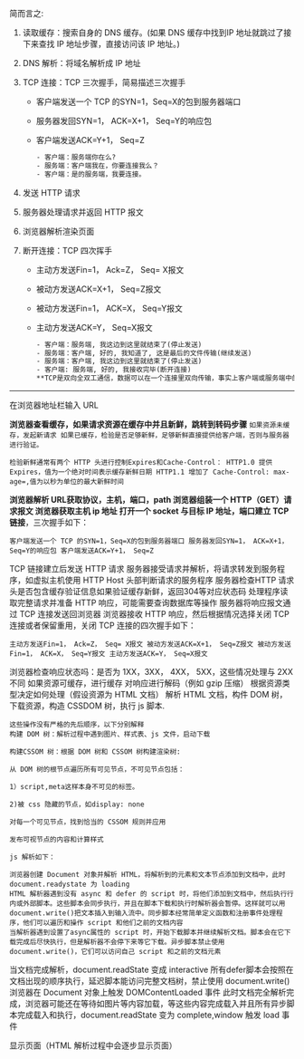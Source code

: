 简而言之:

1. 读取缓存：搜索自身的 DNS 缓存。(如果 DNS 缓存中找到IP 地址就跳过了接下来查找 IP 地址步骤，直接访问该 IP 地址。)

2. DNS 解析：将域名解析成 IP 地址

3. TCP 连接：TCP 三次握手，简易描述三次握手

   - 客户端发送一个 TCP 的SYN=1，Seq=X的包到服务器端口

   - 服务器发回SYN=1， ACK=X+1， Seq=Y的响应包

   - 客户端发送ACK=Y+1， Seq=Z

     ```html
     - 客户端：服务端你在么?
     - 服务端：客户端我在，你要连接我么？
     - 客户端：是的服务端，我要连接。
     ```

4. 发送 HTTP 请求

5. 服务器处理请求并返回 HTTP 报文

6. 浏览器解析渲染页面

7. 断开连接：TCP 四次挥手

   * 主动方发送Fin=1， Ack=Z， Seq= X报文

   * 被动方发送ACK=X+1， Seq=Z报文

   * 被动方发送Fin=1， ACK=X， Seq=Y报文

   * 主动方发送ACK=Y， Seq=X报文

     ```html
     - 客户端：服务端, 我这边到这里就结束了(停止发送)
     - 服务端：客户端, 好的, 我知道了, 这是最后的文件传输(继续发送)
     - 服务端：客户端, 我这边到这里就结束了(停止发送)
     - 客户端: 服务端, 好的, 我接收完毕(断开连接)
     **TCP是双向全双工通信，数据可以在一个连接里双向传输，事实上客户端或服务端中的任何一端可以发起FIN，但一般正常情况下只能由客户端发起。
     ```

----

在浏览器地址栏输入 URL

**浏览器查看缓存，如果请求资源在缓存中并且新鲜，跳转到转码步骤**
`如果资源未缓存，发起新请求
如果已缓存，检验是否足够新鲜，足够新鲜直接提供给客户端，否则与服务器进行验证。`

`检验新鲜通常有两个 HTTP 头进行控制Expires和Cache-Control：
HTTP1.0 提供 Expires，值为一个绝对时间表示缓存新鲜日期
HTTP1.1 增加了 Cache-Control: max-age=,值为以秒为单位的最大新鲜时间`

**浏览器解析 URL获取协议，主机，端口，path
浏览器组装一个 HTTP（GET）请求报文
浏览器获取主机 ip 地址
打开一个 socket 与目标 IP 地址，端口建立 TCP 链接**，三次握手如下：

`客户端发送一个 TCP 的SYN=1，Seq=X的包到服务器端口
服务器发回SYN=1， ACK=X+1， Seq=Y的响应包
客户端发送ACK=Y+1， Seq=Z`

TCP 链接建立后发送 HTTP 请求
服务器接受请求并解析，将请求转发到服务程序，如虚拟主机使用 HTTP Host 头部判断请求的服务程序
服务器检查HTTP 请求头是否包含缓存验证信息如果验证缓存新鲜，返回304等对应状态码
处理程序读取完整请求并准备 HTTP 响应，可能需要查询数据库等操作
服务器将响应报文通过 TCP 连接发送回浏览器
浏览器接收 HTTP 响应，然后根据情况选择关闭 TCP 连接或者保留重用，关闭 TCP 连接的四次握手如下：

`主动方发送Fin=1， Ack=Z， Seq= X报文
被动方发送ACK=X+1， Seq=Z报文
被动方发送Fin=1， ACK=X， Seq=Y报文
主动方发送ACK=Y， Seq=X报文`

浏览器检查响应状态吗：是否为 1XX，3XX， 4XX， 5XX，这些情况处理与 2XX 不同
如果资源可缓存，进行缓存
对响应进行解码（例如 gzip 压缩）
根据资源类型决定如何处理（假设资源为 HTML 文档）
解析 HTML 文档，构件 DOM 树，下载资源，构造 CSSDOM 树，执行 js 脚本.

```
这些操作没有严格的先后顺序，以下分别解释
构建 DOM 树：解析过程中遇到图片、样式表、js 文件，启动下载

构建CSSOM 树：根据 DOM 树和 CSSOM 树构建渲染树:

从 DOM 树的根节点遍历所有可见节点，不可见节点包括：

1）script,meta这样本身不可见的标签。

2)被 css 隐藏的节点，如display: none

对每一个可见节点，找到恰当的 CSSOM 规则并应用

发布可视节点的内容和计算样式

js 解析如下：

浏览器创建 Document 对象并解析 HTML，将解析到的元素和文本节点添加到文档中，此时document.readystate 为 loading
HTML 解析器遇到没有 async 和 defer 的 script 时，将他们添加到文档中，然后执行行内或外部脚本。这些脚本会同步执行，并且在脚本下载和执行时解析器会暂停。这样就可以用 document.write()把文本插入到输入流中。同步脚本经常简单定义函数和注册事件处理程序，他们可以遍历和操作 script 和他们之前的文档内容
当解析器遇到设置了async属性的 script 时，开始下载脚本并继续解析文档。脚本会在它下载完成后尽快执行，但是解析器不会停下来等它下载。异步脚本禁止使用 document.write()，它们可以访问自己 script 和之前的文档元素
```


当文档完成解析，document.readState 变成 interactive
所有defer脚本会按照在文档出现的顺序执行，延迟脚本能访问完整文档树，禁止使用 document.write()
浏览器在 Document 对象上触发 DOMContentLoaded 事件
此时文档完全解析完成，浏览器可能还在等待如图片等内容加载，等这些内容完成载入并且所有异步脚本完成载入和执行，document.readState 变为 complete,window 触发 load 事件

显示页面（HTML 解析过程中会逐步显示页面）